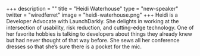 +++
description = ""
title = "Heidi Waterhouse"
type = "new-speaker"
twitter = "wiredferret"
image = "heidi-waterhouse.png"
+++
Heidi is a Developer Advocate with LaunchDarkly. She delights in working at the intersection of usability, risk reduction, and cutting-edge technology. One of her favorite hobbies is talking to developers about things they already knew but had never thought of that way before. She sews all her conference dresses so that she’s sure there is a pocket for the mic.